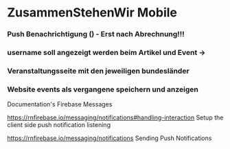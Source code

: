 # ZusammenStehenWir Mobile 

### Push Benachrichtigung () - Erst nach Abrechnung!!! 


### username soll angezeigt werden beim Artikel und Event -> 

### Veranstaltungsseite mit den jeweiligen bundesländer 

### Website events als vergangene speichern und anzeigen 


Documentation's Firebase Messages 

https://rnfirebase.io/messaging/notifications#handling-interaction Setup the client side push notification listening 

https://rnfirebase.io/messaging/notifications Sending Push Notifications

